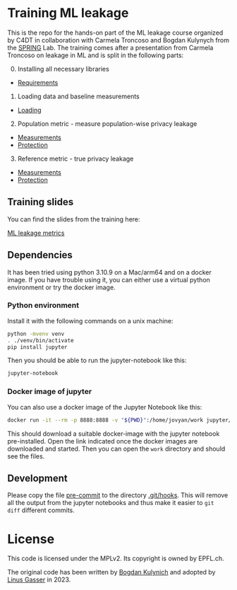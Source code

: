 # Training ML leakage

This is the repo for the hands-on part of the ML leakage course organized by C4DT in
collaboration with Carmela Troncoso and Bogdan Kulynych from the [SPRING](https://spring.epfl.ch) Lab.
The training comes after a presentation from Carmela Troncoso on leakage in ML
and is split in the following parts:

0. Installing all necessary libraries
- [Requirements](./0-requirements.ipynb)

1. Loading data and baseline measurements

- [Loading](./1-ml_load_data.ipynb)

2. Population metric - measure population-wise privacy leakage

- [Measurements](./2.1-population-metric.ipynb)
- [Protection](./2.2-population-metric-diffpriv.ipynb)

3. Reference metric - true privacy leakage

- [Measurements](./3.1-reference-metric.ipynb)
- [Protection](./3.2-reference-metric-diffpriv.ipynb)

## Training slides

You can find the slides from the training here:

[ML leakage metrics](https://docs.google.com/presentation/d/1IU24olmIlSEu5GdmkTRQHd2UMYzXmuLN3F4evNaZOfw/edit)

## Dependencies

It has been tried using python 3.10.9 on a Mac/arm64 and on a docker image.
If you have trouble using it, you can either use a virtual python environment or
try the docker image.

### Python environment

Install it with the following commands on a unix machine:

```bash
python -mvenv venv
. ./venv/bin/activate
pip install jupyter
```

Then you should be able to run the jupyter-notebook like this:

```bash
jupyter-notebook
```

### Docker image of jupyter

You can also use a docker image of the Jupyter Notebook like this:

```bash
docker run -it --rm -p 8888:8888 -v "${PWD}":/home/jovyan/work jupyter/datascience-notebook:python-3.10
```

This should download a suitable docker-image with the jupyter notebook pre-installed.
Open the link indicated once the docker images are downloaded and started.
Then you can open the `work` directory and should see the files.

## Development

Please copy the file [pre-commit](./pre-commit) to the directory [.git/hooks](.git/hooks).
This will remove all the output from the jupyter notebooks and thus make it easier to `git diff` different
commits.

# License

This code is licensed under the MPLv2. 
Its copyright is owned by EPFL.ch.

The original code has been written by [Bogdan Kulynich](https://github.com/bogdan-kulynych) and adopted by
[Linus Gasser](https://github.com/ineiti) in 2023.
